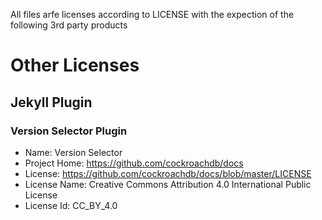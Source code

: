 All files arfe licenses according to LICENSE with the expection of the
following 3rd party products

# Other Licenses

## Jekyll Plugin

### Version Selector Plugin

* Name: Version Selector
* Project Home: https://github.com/cockroachdb/docs
* License: https://github.com/cockroachdb/docs/blob/master/LICENSE
* License Name: Creative Commons Attribution 4.0 International Public License
* License Id: CC_BY_4.0
